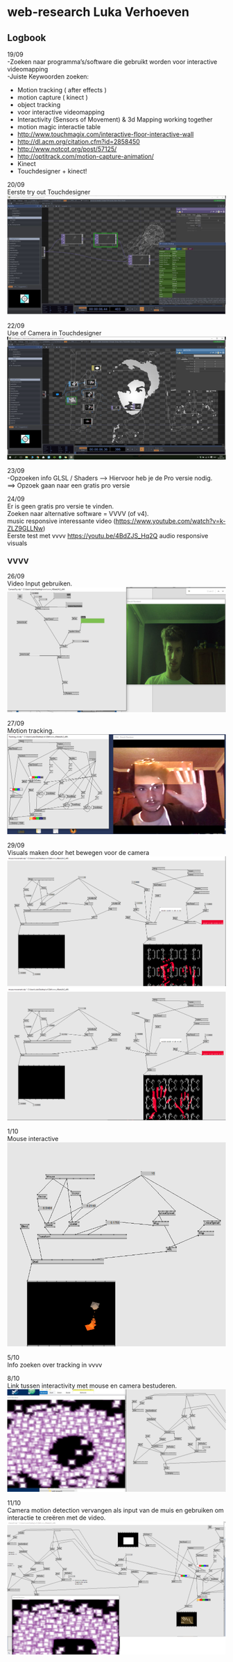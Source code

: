 # web-research Luka Verhoeven
## Logbook
19/09<br />
-Zoeken naar programma’s/software die gebruikt worden voor interactive videomapping <br />
-Juiste Keywoorden zoeken: <br />
*	Motion tracking ( after effects )
*	motion capture  ( kinect )
*	object tracking
*	voor interactive videomapping
*	Interactivity (Sensors of Movement) & 3d Mapping working together
*	motion magic interactie table
*	http://www.touchmagix.com/interactive-floor-interactive-wall
*	http://dl.acm.org/citation.cfm?id=2858450
*	http://www.notcot.org/post/57125/
*	http://optitrack.com/motion-capture-animation/
*	Kinect
*	Touchdesigner + kinect!

20/09<br />
Eerste try out Touchdesigner
![alt text](https://raw.githubusercontent.com/LukaVerhoeven/web-research/master/TutorialTry1.JPG)

22/09<br />
Use of Camera in Touchdesigner
![alt text](https://raw.githubusercontent.com/LukaVerhoeven/web-research/master/cameraUse.png)

23/09<br />
-Opzoeken info GLSL / Shaders --> Hiervoor heb je de Pro versie nodig.<br />
==> Opzoek gaan naar een gratis pro versie<br />

24/09<br />
Er is geen gratis pro versie te vinden.<br />
Zoeken naar alternative software = VVVV (of v4).<br />
music responsive interessante video (https://www.youtube.com/watch?v=k-ZLZ9GLLNw) <br />
Eerste test met vvvv https://youtu.be/4BdZJS_Hq2Q audio responsive visuals<br />

### VVVV
26/09<br />
Video Input gebruiken.
![alt text](https://raw.githubusercontent.com/LukaVerhoeven/web-research/master/videoInput.JPG)

27/09<br />
Motion tracking.
![alt text](https://raw.githubusercontent.com/LukaVerhoeven/web-research/master/Motioncapture1.png)

29/09<br />
Visuals maken door het bewegen voor de camera
![alt text](https://raw.githubusercontent.com/LukaVerhoeven/web-research/master/Visuals.png)
![alt text](https://raw.githubusercontent.com/LukaVerhoeven/web-research/master/Visuals2.png)

1/10<br />
Mouse interactive
![alt text](https://raw.githubusercontent.com/LukaVerhoeven/web-research/master/mouse.png)

5/10<br />
Info zoeken over tracking in vvvv

8/10 <br />
Link tussen interactivity met mouse en camera bestuderen.
![alt text](https://raw.githubusercontent.com/LukaVerhoeven/web-research/master/link-between.JPG)

11/10 <br />
Camera motion detection vervangen als input van de muis en gebruiken om interactie te creëren met de video.
![alt text](https://raw.githubusercontent.com/LukaVerhoeven/web-research/master/camera-video-interaction.png)